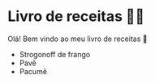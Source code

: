 # Livro de receitas :man_cook:

Olá! Bem vindo ao meu livro de receitas :wave:
 - Strogonoff de frango
 - Pavê
 - Pacumê
